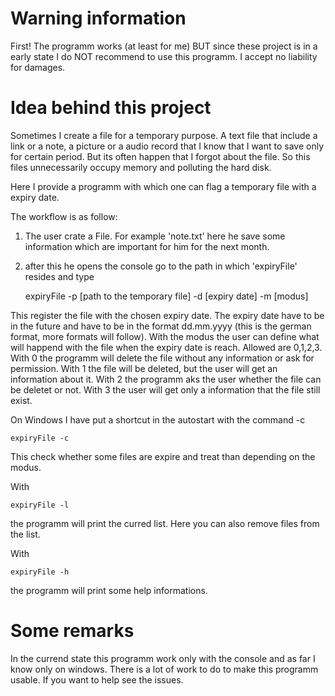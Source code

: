 # Warning information

First! The programm works (at least for me) BUT since these project is in a early state I do NOT recommend to use this programm. I accept no liability for damages.

# Idea behind this project

Sometimes I create a file for a temporary purpose. A text file that include a link or a note, a picture or a audio record that I know that I want to save only for certain period. But its often happen that I forgot about the file. So this files unnecessarily occupy memory and polluting the hard disk.

Here I provide a programm with which one can flag a temporary file with a expiry date.

The workflow is as follow: 

1) The user crate a File. For example 'note.txt' here he save some information which are important for him for the next month.

2) after this he opens the console go to the path in which 'expiryFile' resides and type 

    expiryFile -p \[path to the temporary file\] -d \[expiry date\] -m \[modus\]

This register the file with the chosen expiry date. The expiry date have to be in the future and have to be in the format dd.mm.yyyy (this is the german format, more formats will follow). With the modus the user can define what will happend with the file when the expiry date is reach. Allowed are 0,1,2,3. With 0 the programm will delete the file without any information or ask for permission. With 1 the file will be deleted, but the user will get an information about it. With 2 the programm aks the user whether the file can be deletet or not. With 3 the user will get only a information that the file still exist. 

On Windows I have put a shortcut in the autostart with the command -c 

    expiryFile -c

This check whether some files are  expire and treat than depending on the modus.

With 

    expiryFile -l 

the programm will print the curred list. Here you can also remove files from the list.

With 

    expiryFile -h

the programm will print some help informations. 

# Some remarks

In the currend state this programm work only with the console and as far I know only on windows. There is a lot of work to do to make this programm usable. If you want to help see the issues.  
